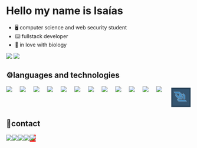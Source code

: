 # Hello my name is Isaías

- 🖥️ computer science and web security student
- ⌨️ fullstack developer
- 🌱 in love with biology

<div>
 
  <img width="420px" src="https://github-readme-stats.vercel.app/api?username=isaias-silva&show_icons=true&title_color=fff&icon_color=79ff97&text_color=9f9f9f&bg_color=151515&layout=compact">
      <img width="400px" src="https://github-readme-stats-beryl.vercel.app/api/top-langs/?username=isaias-silva&title_color=fff&icon_color=79ff97&text_color=9f9f9f&bg_color=151515&layout=compact&langs_count=11">

</div>
 <h2>⚙️languages and technologies</h2>
 <div style="display:flex">
 <img src="https://cdn.jsdelivr.net/gh/devicons/devicon/icons/html5/html5-original.svg" width="60px"/>
<img src="https://cdn.jsdelivr.net/gh/devicons/devicon/icons/css3/css3-original.svg" width="60px" />
<img src="https://cdn.jsdelivr.net/gh/devicons/devicon/icons/javascript/javascript-original.svg" width="60px" />
<img src="https://cdn.jsdelivr.net/gh/devicons/devicon/icons/typescript/typescript-original.svg" width="60px" />
   <img src="https://cdn.jsdelivr.net/gh/devicons/devicon/icons/java/java-original-wordmark.svg" width="60px">
<img src="https://cdn.jsdelivr.net/gh/devicons/devicon/icons/nodejs/nodejs-original.svg"  width="60px"/>
<img src="https://cdn.jsdelivr.net/gh/devicons/devicon/icons/express/express-original.svg" width="60px" />
<img src="https://cdn.jsdelivr.net/gh/devicons/devicon/icons/rust/rust-plain.svg" width="60px"/>
<img src="https://cdn.jsdelivr.net/gh/devicons/devicon/icons/heroku/heroku-plain.svg" width="60px"/>
   <img src="https://cdn.jsdelivr.net/gh/devicons/devicon/icons/python/python-original.svg"  width="60px"/>
<img src="https://cdn.jsdelivr.net/gh/devicons/devicon/icons/react/react-original.svg" width="60px"/>
<img src="https://cdn.jsdelivr.net/gh/devicons/devicon/icons/nextjs/nextjs-original-wordmark.svg" width="60px" />
<img src="https://raw.githubusercontent.com/DaelonSuzuka/Godot-EditorControlSocket/master/addons/editor_control_socket/icon.png" width="60px" />

   

</div>
  <h2>📲contact</h2>
<div style="display:flex">
  <a href="mailto:isaiasgarraeluta@gmail.com?" target="_blank"> <img src="https://img.shields.io/badge/Gmail-D14836?style=for-the-badge&logo=gmail&logoColor=white"/></a> 
  <a href="https://www.linkedin.com/in/isa%C3%ADas-santos-b8b2181a3/" target="_blank">
  <img src="https://img.shields.io/badge/LinkedIn-0077B5?style=for-the-badge&logo=linkedin&logoColor=white"/>
  </a>
  <a href="https://www.instagram.com/isaias.sanntoss/" target="_blank"><img src="https://img.shields.io/badge/Instagram-E4405F?style=for-the-badge&logo=instagram&logoColor=white"/></a>
   <a href="https://twitter.com/IsaasSa00147683" target="_blank"><img src="https://img.shields.io/badge/Twitter-1DA1F2?style=for-the-badge&logo=twitter&logoColor=white"/></a>
 <a href="https://zackblack.vercel.app/" style="background:red" target="_blank">
 <img src="https://img.shields.io/badge/website-000000?style=for-the-badge&logo=About.me&logoColor=white"/>
 </a>
</div>





